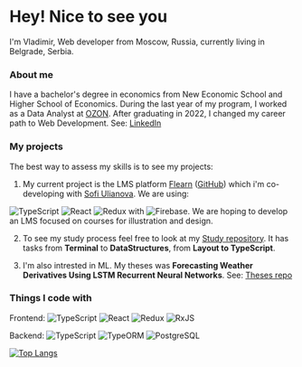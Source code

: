 # Hey! Nice to see you
I'm Vladimir, Web developer from Moscow, Russia, currently living in Belgrade, Serbia.

### About me
I have a bachelor's degree in economics from New Economic School and Higher School of Economics. During the last year of my program, I worked as a Data Analyst at [OZON](https://ozon.ru). After graduating in 2022, I changed my career path to Web Development.
See: [LinkedIn](https://www.linkedin.com/in/vfyodorov/)

### My projects
The best way to assess my skills is to see my projects:

1. My current project is the LMS platform [Flearn](https://flearn.net) ([GitHub](https://github.com/sulianova/flearn-frontend)) which i'm co-developing with [Sofi Ulianova](https://github.com/sulianova). We are using:
<img alt="TypeScript" src="https://img.shields.io/badge/-TypeScript-007ACC?style=flat-square&logo=typescript&logoColor=white" />
<img alt="React" src="https://img.shields.io/badge/-React-45b8d8?style=flat-square&logo=react&logoColor=white" />
<img alt="Redux" src="https://img.shields.io/badge/-Redux-764ABC?style=flat-square&logo=redux&logoColor=white" />
with
<img alt="Firebase" src="https://img.shields.io/badge/-Firebase-EB844E?style=flat-square&logo=firebase&logoColor=white" />.
We are hoping to develop an LMS focused on courses for illustration and design.

2. To see my study process feel free to look at my [Study repository](https://github.com/VladimirFyodorov/Study).
It has tasks from **Terminal** to **DataStructures**, from **Layout to TypeScript**.

3. I'm also intrested in ML. My theses was **Forecasting Weather Derivatives Using LSTM Recurrent Neural Networks**. See: [Theses repo](https://github.com/VladimirFyodorov/Thesis)

### Things I code with
<p>
  Frontend: 
  <img alt="TypeScript" src="https://img.shields.io/badge/-TypeScript-007ACC?style=flat-square&logo=typescript&logoColor=white" />
  <img alt="React" src="https://img.shields.io/badge/-React-45b8d8?style=flat-square&logo=react&logoColor=white" />
  <img alt="Redux" src="https://img.shields.io/badge/-Redux-764ABC?style=flat-square&logo=redux&logoColor=white" />
  <img alt="RxJS" src="https://img.shields.io/badge/-RxJS-FF00FF"/>
</p>
<p>
  Backend:
  <img alt="TypeScript" src="https://img.shields.io/badge/-TypeScript-007ACC?style=flat-square&logo=typescript&logoColor=white" />
  <img alt="TypeORM" src="https://img.shields.io/badge/-TypeORM-FF5733" />
  <img alt="PostgreSQL" src="https://img.shields.io/badge/-PostgreSQL-4169E1?style=flat-square&logo=postgresql&logoColor=white" />
</p>

[![Top Langs](https://github-readme-stats.vercel.app/api/top-langs/?username=VladimirFyodorov&theme=dark&layout=compact)](https://github.com/anuraghazra/github-readme-stats)
